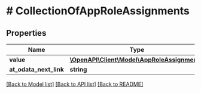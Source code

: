 # # CollectionOfAppRoleAssignments

## Properties

Name | Type | Description | Notes
------------ | ------------- | ------------- | -------------
**value** | [**\OpenAPI\Client\Model\AppRoleAssignment[]**](AppRoleAssignment.md) |  | [optional]
**at_odata_next_link** | **string** |  | [optional]

[[Back to Model list]](../../README.md#models) [[Back to API list]](../../README.md#endpoints) [[Back to README]](../../README.md)
